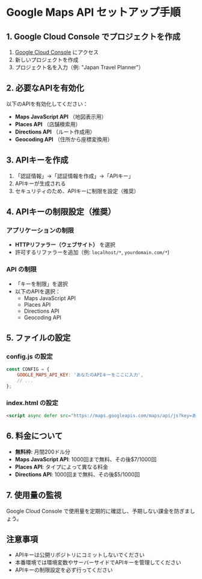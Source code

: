 # Google Maps API セットアップ手順

## 1. Google Cloud Console でプロジェクトを作成

1. [Google Cloud Console](https://console.cloud.google.com/) にアクセス
2. 新しいプロジェクトを作成
3. プロジェクト名を入力（例: "Japan Travel Planner"）

## 2. 必要なAPIを有効化

以下のAPIを有効化してください：
- **Maps JavaScript API** （地図表示用）
- **Places API** （店舗検索用）
- **Directions API** （ルート作成用）
- **Geocoding API** （住所から座標変換用）

## 3. APIキーを作成

1. 「認証情報」→「認証情報を作成」→「APIキー」
2. APIキーが生成される
3. セキュリティのため、APIキーに制限を設定（推奨）

## 4. APIキーの制限設定（推奨）

### アプリケーションの制限
- **HTTPリファラー（ウェブサイト）** を選択
- 許可するリファラーを追加（例: `localhost/*`, `yourdomain.com/*`)

### API の制限  
- 「キーを制限」を選択
- 以下のAPIを選択：
  - Maps JavaScript API
  - Places API
  - Directions API
  - Geocoding API

## 5. ファイルの設定

### config.js の設定
```javascript
const CONFIG = {
    GOOGLE_MAPS_API_KEY: 'あなたのAPIキーをここに入力',
    // ...
};
```

### index.html の設定
```html
<script async defer src="https://maps.googleapis.com/maps/api/js?key=あなたのAPIキー&libraries=places&callback=initializeGoogleMaps"></script>
```

## 6. 料金について

- **無料枠**: 月間200ドル分
- **Maps JavaScript API**: 1000回まで無料、その後$7/1000回
- **Places API**: タイプによって異なる料金
- **Directions API**: 1000回まで無料、その後$5/1000回

## 7. 使用量の監視

Google Cloud Console で使用量を定期的に確認し、予期しない課金を防ぎましょう。

## 注意事項

- APIキーは公開リポジトリにコミットしないでください
- 本番環境では環境変数やサーバーサイドでAPIキーを管理してください
- APIキーの制限設定を必ず行ってください